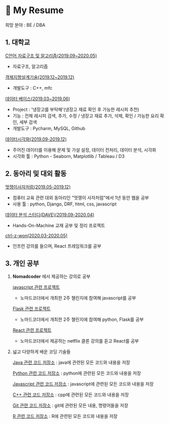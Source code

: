# 📕 My Resume

희망 분야 : BE / DBA 


## 1. 대학교

[C언어 자료구조 및 알고리즘(2019.09~2020.05)](https://github.com/blogSoul/C_summary)
- 자료구조, 알고리즘 

[객체지향설계기술(2019.12~2019.12)](https://github.com/JAKEkr/Flyaway-Korea)
- 개발도구 : C++, mfc


[데이터 베이스(2019.03~2019.06)](https://github.com/blogSoul/Python_summary)
- Project : '냉장고를 부탁해'(냉장고 재료 확인 후 가능한 레시피 추천)
- 기능 : 전체 레시피 검색, 추가, 수정 / 냉장고 재료 추가, 삭제, 확인 / 가능한 요리 확인, 세부 검색
- 개발도구 : Pycharm, MySQL, Github
  
[데이터시각화(2019.09-2019.12)](https://github.com/blogSoul/TrafficData_visualization)
- 주어진 데이터를 이용해 문제 및 가설 설정, 데이터 전처리, 데이터 분석, 시각화
- 시각화 툴 : Python - Seaborn, Matplotlib / Tableau / D3

## 2. 동아리 및 대외 활동

[멋쟁이사자처럼(2019.05-2019.12)](https://github.com/blogSoul/likelion_summary)
- 컴퓨터 교육 관련 대외 동아리인 "멋쟁이 사자처럼"에서 1년 동안 웹을 공부
- 사용 툴 : python, Django, DRF, html, css, javascript 

[데이터 분석 스터디(DAVE)(2019.09-2020.04)](https://github.com/DAVE-sejong/Hands-On-Machine)
- Hands-On-Machine 교재 공부 및 정리 프로젝트

[ctrl-z-won(2020.03-2020.05)](https://github.com/ctrl-z-won/SoulMinWook)
- 인프런 강의를 들으며, React 프레임워크를 공부

## 3. 개인 공부

1. __Nomadcoder__ 에서 제공하는 강의로 공부  

    [javascript 관련 프로젝트](https://github.com/blogSoul/JS_Challenge_Nomadcoder)
    - 노마드코더에서 개최한 2주 챌린지에 참여해 javascript를 공부

    [Flask 관련 프로젝트](https://github.com/blogSoul/Python_Challenge_Nomadcoder)
    - 노마드코더에서 개최한 2주 챌린지에 참여해 python, Flask를 공부

    [React 관련 프로젝트](https://github.com/blogSoul/React_Challenge_Nomadcoder)
    - 노마드코더에서 제공하는 netflix 클론 강의를 듣고 React를 공부

2. 넓고 다양하게 배운 코딩 기술들

    [Java 관련 코드 저장소](https://github.com/blogSoul/Java_summary) : java에 관련된 모든 코드와 내용을 저장

    [Python 관련 코드 저장소](https://github.com/blogSoul/Python_summary) : python에 관련된 모든 코드와 내용을 저장

    [Javascript 관련 코드 저장소](https://github.com/blogSoul/Javascript_summary) : javascript에 관련된 모든 코드와 내용을 저장

    [C++ 관련 코드 저장소](https://github.com/blogSoul/Cpp_summary) : cpp에 관련된 모든 코드와 내용을 저장

    [Git 관련 코드 저장소](https://github.com/blogSoul/Git_summary) : git에 관련된 모든 내용, 명령어들을 저장

    [R 관련 코드 저장소](https://github.com/blogSoul/R_summary) : R에 관련된 모든 코드와 내용을 저장
